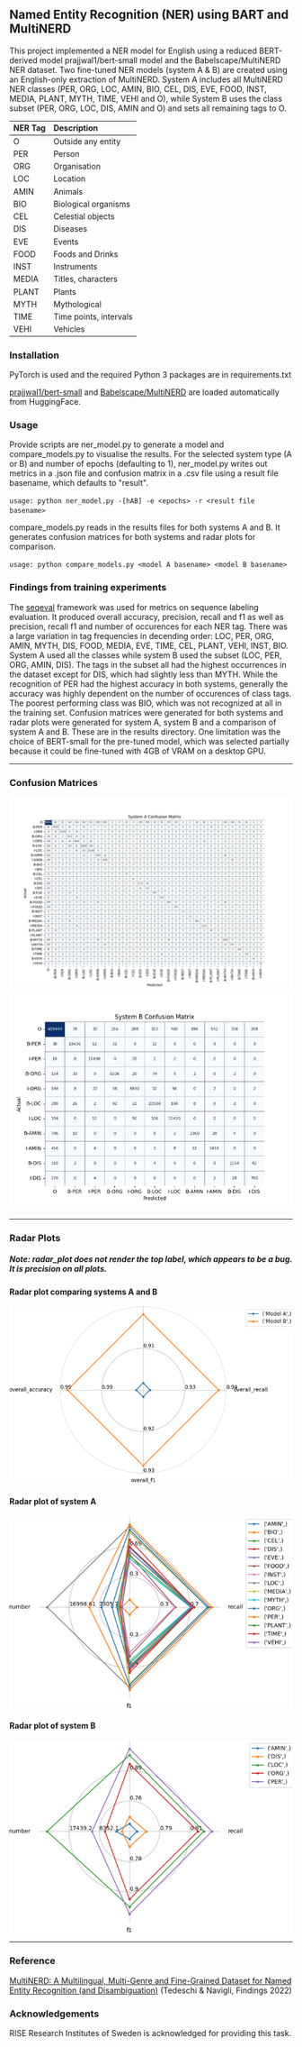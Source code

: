 ## Named Entity Recognition (NER) using BART and MultiNERD


This project implemented a NER model for English using a reduced BERT-derived model prajjwal1/bert-small model and the Babelscape/MultiNERD NER dataset. Two fine-tuned NER models (system A & B) are created using an English-only extraction of MultiNERD. System A includes all MultiNERD NER classes (PER, ORG, LOC, AMIN, BIO, CEL, DIS, EVE, FOOD, INST, MEDIA, PLANT, MYTH, TIME, VEHI and O), while System B uses the class subset (PER, ORG, LOC, DIS, AMIN and O) and sets all remaining tags to O.



| NER Tag | Description            |
|:--------|:-----------------------|
| O       | Outside any entity     |
| PER     | Person                 |
| ORG     | Organisation           |
| LOC     | Location               |
| AMIN    | Animals                |
| BIO     | Biological organisms   |
| CEL     | Celestial objects      |
| DIS     | Diseases               |
| EVE     | Events                 |
| FOOD    | Foods and Drinks       |
| INST    | Instruments            |
| MEDIA   | Titles, characters     |
| PLANT   | Plants                 |
| MYTH    | Mythological           |
| TIME    | Time points, intervals |
| VEHI    | Vehicles               |



### Installation

PyTorch is used and the required Python 3 packages are in requirements.txt

[prajjwal1/bert-small](https://huggingface.co/prajjwal1/bert-small) and [Babelscape/MultiNERD](https://huggingface.co/datasets/Babelscape/multinerd) are loaded automatically from HuggingFace.


### Usage

Provide scripts are ner_model.py to generate a model and compare_models.py to visualise the results. For the selected system type (A or B) and number of epochs (defaulting to 1), ner_model.py writes out metrics in a .json file and confusion matrix in a .csv file using a result file basename, which defaults to "result".

`usage: python ner_model.py -[hAB] -e <epochs> -r <result file basename>`
    
    
compare_models.py reads in the results files for both systems A and B. It generates confusion matrices for both systems and radar plots for comparison. 
    
`usage: python compare_models.py <model A basename> <model B basename>`

### Findings from training experiments

The [seqeval](https://huggingface.co/spaces/evaluate-metric/seqeval) framework was used for metrics on sequence labeling evaluation. It produced overall accuracy, precision, recall and f1 as well as precision, recall f1 and number of occurences for each NER tag. There was a large variation in tag frequencies in decending order: LOC, PER, ORG, AMIN, MYTH, DIS, FOOD, MEDIA, EVE, TIME, CEL, PLANT, VEHI, INST, BIO. System A used all the classes while system B used the subset (LOC, PER, ORG, AMIN, DIS). The tags in the subset all had the highest occurrences in the dataset except for DIS, which had slightly less than MYTH. While the recognition of PER had the highest accuracy in both systems, generally the accuracy was highly dependent on the number of occurences of class tags. The poorest performing class was BIO, which was not recognized at all in the training set. Confusion matrices were generated for both systems and radar plots were generated for system A, system B and a comparison of system A and B. These are in the results directory. One limitation was the choice of BERT-small for the pre-tuned model, which was selected partially because it could be fine-tuned with 4GB of VRAM on a desktop GPU. 

---

### Confusion Matrices

![Confusion matrix for system A](results/system_a_confusion_matrix.png)

![Confusion matrix for system B](results/system_b_confusion_matrix.png)

---

### Radar Plots
##### Note: radar_plot does not render the top label, which appears to be a bug. It is ___precision___ on all plots.

#### Radar plot comparing systems A and B

![Radar comparing systems A and B](results/system_a_and_b.png)

#### Radar plot of system A

![Radar system A](results/system_a_tags.png)

#### Radar plot of system B

![Radar system B](results/system_b_tags.png)

---

### Reference

[MultiNERD: A Multilingual, Multi-Genre and Fine-Grained Dataset for Named Entity Recognition (and Disambiguation)](https://aclanthology.org/2022.findings-naacl.60) (Tedeschi & Navigli, Findings 2022)

### Acknowledgements
RISE Research Institutes of Sweden is acknowledged for providing this task.
